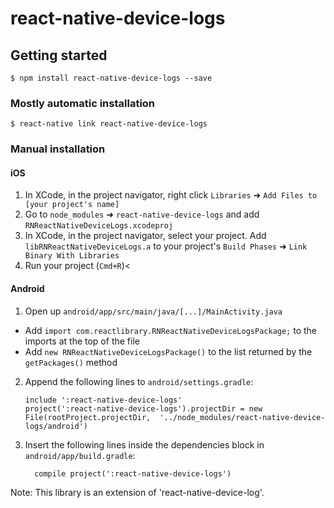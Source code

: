 
# react-native-device-logs

## Getting started

`$ npm install react-native-device-logs --save`

### Mostly automatic installation

`$ react-native link react-native-device-logs`

### Manual installation


#### iOS

1. In XCode, in the project navigator, right click `Libraries` ➜ `Add Files to [your project's name]`
2. Go to `node_modules` ➜ `react-native-device-logs` and add `RNReactNativeDeviceLogs.xcodeproj`
3. In XCode, in the project navigator, select your project. Add `libRNReactNativeDeviceLogs.a` to your project's `Build Phases` ➜ `Link Binary With Libraries`
4. Run your project (`Cmd+R`)<

#### Android

1. Open up `android/app/src/main/java/[...]/MainActivity.java`
  - Add `import com.reactlibrary.RNReactNativeDeviceLogsPackage;` to the imports at the top of the file
  - Add `new RNReactNativeDeviceLogsPackage()` to the list returned by the `getPackages()` method
2. Append the following lines to `android/settings.gradle`:
  	```
  	include ':react-native-device-logs'
  	project(':react-native-device-logs').projectDir = new File(rootProject.projectDir, 	'../node_modules/react-native-device-logs/android')
  	```
3. Insert the following lines inside the dependencies block in `android/app/build.gradle`:
  	```
      compile project(':react-native-device-logs')
  	```
  
Note: This library is an extension of 'react-native-device-log'.

